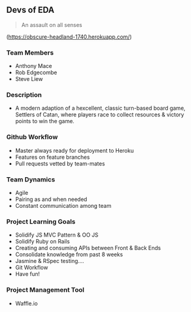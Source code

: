 ## Devs of EDA

> An assault on all senses

(https://obscure-headland-1740.herokuapp.com/)

### Team Members
* Anthony Mace
* Rob Edgecombe
* Steve Liew

### Description
* A modern adaption of a hexcellent, classic turn-based board game, Settlers of Catan, where players race to collect resources & victory points to win the game.

### Github Workflow
* Master always ready for deployment to Heroku
* Features on feature branches
* Pull requests vetted by team-mates

### Team Dynamics
* Agile
* Pairing as and when needed
* Constant communication among team

### Project Learning Goals
* Solidify JS MVC Pattern & OO JS
* Solidify Ruby on Rails
* Creating and consuming APIs between Front & Back Ends
* Consolidate knowledge from past 8 weeks
* Jasmine & RSpec testing....
* Git Workflow
* Have fun!

### Project Management Tool
* Waffle.io



